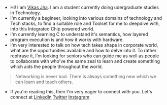 <!---- 👋 Hi, I’m @vijha742
- 👀 I’m interested in ...
- 🌱 I’m currently learning ...
- 💞️ I’m looking to collaborate on ...
- 📫 How to reach me ...--->
- Hi! I am [Vikas Jha](https://github.com/vijha742). I am a student currently doing udergraduate studies in Technology.
- I'm currently a begineer, looking into various domains of technology and Tech stacks, to find a suitable role and Toolset for me to deepdive with, into this Integrated Chip powered world.
- I'm currently learning C to understand it's semantics, how layered program execution is and how it works with hardware.
- I'm very interested to talk on how tech takes shape in corporate world, what are the opportunities available and how to delve into it. To rather rephrase it, I'm looking for seniors who can guide me as well as people to collaborate with who've the same zeal to learn and create something which aids the people throughout the world.
> Networking is never bad. There is always something new which we can learn and teach others.
- If you're reading this, then I'm very eager to connect with you. Let's connect at [LinkedIn]( https://www.linkedin.com/in/vikas-jha-007b32283/ ) [Twitter](https://twitter.com/OTeleosis) [Instagram](https://www.instagram.com/vijha742?igshid=OGQ5ZDc2ODk2ZA==)
<!---
vijha742/vijha742 is a ✨ special ✨ repository because its `README.md` (this file) appears on your GitHub profile.
You can click the Preview link to take a look at your changes.
--->
